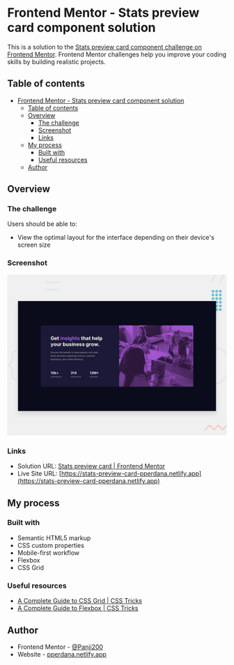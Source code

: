 # Frontend Mentor - Stats preview card component solution

This is a solution to the [Stats preview card component challenge on Frontend Mentor](https://www.frontendmentor.io/challenges/stats-preview-card-component-8JqbgoU62). Frontend Mentor challenges help you improve your coding skills by building realistic projects.

## Table of contents

- [Frontend Mentor - Stats preview card component solution](#frontend-mentor---stats-preview-card-component-solution)
  - [Table of contents](#table-of-contents)
  - [Overview](#overview)
    - [The challenge](#the-challenge)
    - [Screenshot](#screenshot)
    - [Links](#links)
  - [My process](#my-process)
    - [Built with](#built-with)
    - [Useful resources](#useful-resources)
  - [Author](#author)

## Overview

### The challenge

Users should be able to:

- View the optimal layout for the interface depending on their device's screen size

### Screenshot

![](./design/desktop-preview.jpg)

### Links

- Solution URL: [Stats preview card | Frontend Mentor](https://www.frontendmentor.io/solutions/stats-preview-card-component-main-KyXFWHzSjE)
- Live Site URL: [https://stats-preview-card-pperdana.netlify.app](https://stats-preview-card-pperdana.netlify.app)

## My process

### Built with

- Semantic HTML5 markup
- CSS custom properties
- Mobile-first workflow
- Flexbox
- CSS Grid

### Useful resources

- [A Complete Guide to CSS Grid | CSS Tricks ](https://css-tricks.com/snippets/css/complete-guide-grid)
- [A Complete Guide to Flexbox | CSS Tricks](https://css-tricks.com/snippets/css/a-guide-to-flexbox)

## Author

- Frontend Mentor - [@Panji200](https://www.frontendmentor.io/profile/Panji200)
- Website - [pperdana.netlify.app](https://pperdana.netlify.app)
